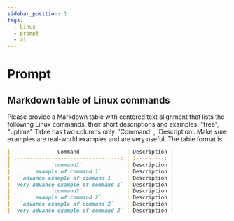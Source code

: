 ```yaml
---
sidebar_position: 1
tags:
  - Linux
  - prompt
  - ai
---
```


# Prompt

## Markdown table of Linux commands

Please provide a Markdown table with centered text alignment that lists the following Linux commands, their short descriptions and examples: "free", "uptime"
Table has two columns only: 'Command' , 'Description'.
Make sure examples are real-world examples and are very useful.
The table format is:

```markdown
|               Command               | Description |
| :---------------------------------: | :---------: |
|             `command1`              | Description |
|       `example of command 1`        | Description |
|   `advance example of command 1`    | Description |
| `very advance example of command 1` | Description |
|             `command2`              | Description |
|       `example of command 2`        | Description |
|   `advance example of command 2`    | Description |
| `very advance example of command 2` | Description |
```
